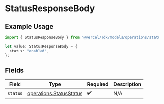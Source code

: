 # StatusResponseBody

## Example Usage

```typescript
import { StatusResponseBody } from "@vercel/sdk/models/operations/status.js";

let value: StatusResponseBody = {
  status: "enabled",
};
```

## Fields

| Field                                                              | Type                                                               | Required                                                           | Description                                                        |
| ------------------------------------------------------------------ | ------------------------------------------------------------------ | ------------------------------------------------------------------ | ------------------------------------------------------------------ |
| `status`                                                           | [operations.StatusStatus](../../models/operations/statusstatus.md) | :heavy_check_mark:                                                 | N/A                                                                |